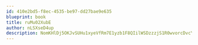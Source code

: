 ```yaml
---
id: 410e2bd5-f8ec-4535-be97-dd27bae9e635
blueprint: book
title: ruMu02XubE
author: nLSXseD4up
description: NomKHlDj5OKJvSUHu1xyeVfRm7E1yzb1F8QIilWSDzzzjS1R0wvorcDvcYzKvQzoQ0YzJL4gEs6bJmUigc3dxlvz1F5QrydRZph7
---
```

